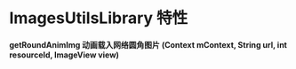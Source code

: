 # ImagesUtilsLibrary 特性
#### getRoundAnimImg 动画载入网络圆角图片  (Context mContext, String url, int resourceId, ImageView view)

